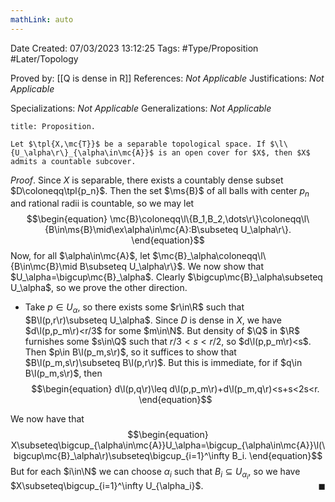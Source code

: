 ```yaml
---
mathLink: auto
---
```


<div class="topSpace"></div>

Date Created: 07/03/2023 13:12:25
Tags: #Type/Proposition #Later/Topology

Proved by: [[Q is dense in R]]
References: _Not Applicable_
Justifications: _Not Applicable_

Specializations: _Not Applicable_
Generalizations: _Not Applicable_

``` ad-Proposition
title: Proposition.

Let $\tpl{X,\mc{T}}$ be a separable topological space. If $\l\{U_\alpha\r\}_{\alpha\in\mc{A}}$ is an open cover for $X$, then $X$ admits a countable subcover.

```

_Proof_. Since $X$ is separable, there exists a countably dense subset $D\coloneqq\tpl{p_n}$. Then the set $\ms{B}$ of all balls with center $p_n$ and rational radii is countable, so we may let
$$\begin{equation}
    \mc{B}\coloneqq\l\{B_1,B_2,\dots\r\}\coloneqq\l\{B\in\ms{B}\mid\ex\alpha\in\mc{A}:B\subseteq U_\alpha\r\}.
\end{equation}$$
Now, for all $\alpha\in\mc{A}$, let $\mc{B}_\alpha\coloneqq\l\{B\in\mc{B}\mid B\subseteq U_\alpha\r\}$. We now show that $U_\alpha=\bigcup\mc{B}_\alpha$. Clearly $\bigcup\mc{B}_\alpha\subseteq U_\alpha$, so we prove the other direction.
  * Take $p\in U_\alpha$, so there exists some $r\in\R$ such that $B\l(p,r\r)\subseteq U_\alpha$. Since $D$ is dense in $X$, we have $d\l(p,p_m\r)<r/3$ for some $m\in\N$. But density of $\Q$ in $\R$ furnishes some $s\in\Q$ such that $r/3<s<r/2$, so $d\l(p,p_m\r)<s$. Then $p\in B\l(p_m,s\r)$, so it suffices to show that $B\l(p_m,s\r)\subseteq B\l(p,r\r)$. But this is immediate, for if $q\in B\l(p_m,s\r)$, then
      $$\begin{equation}
          d\l(p,q\r)\leq d\l(p,p_m\r)+d\l(p_m,q\r)<s+s<2s<r.
      \end{equation}$$

  We now have that
$$\begin{equation}
    X\subseteq\bigcup_{\alpha\in\mc{A}}U_\alpha=\bigcup_{\alpha\in\mc{A}}\l(\bigcup\mc{B}_\alpha\r)\subseteq\bigcup_{i=1}^\infty B_i.
\end{equation}$$
  But for each $i\in\N$ we can choose $\alpha_i$ such that $B_i\subseteq U_{\alpha_i}$, so we have $X\subseteq\bigcup_{i=1}^\infty U_{\alpha_i}$.<span style="float:right;">$\blacksquare$</span>
